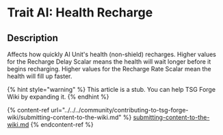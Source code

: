 # Trait AI: Health Recharge

## Description
Affects how quickly AI Unit's health (non-shield) recharges. Higher values for the Recharge Delay Scalar means the health will wait longer before it begins recharging. Higher values for the Recharge Rate Scalar mean the health will fill up faster.

{% hint style="warning" %}
This article is a stub. You can help TSG Forge Wiki by expanding it.
{% endhint %}

{% content-ref url="../../../community/contributing-to-tsg-forge-wiki/submitting-content-to-the-wiki.md" %}
[submitting-content-to-the-wiki.md](../../../community/contributing-to-tsg-forge-wiki/submitting-content-to-the-wiki.md)
{% endcontent-ref %}

